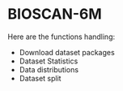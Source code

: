 # BIOSCAN-6M

Here are the functions handling:

- Download dataset packages 
- Dataset Statistics 
- Data distributions 
- Dataset split 

